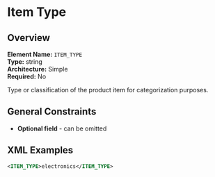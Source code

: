# Item Type

## Overview

**Element Name:** `ITEM_TYPE`  
**Type:** string  
**Architecture:** Simple  
**Required:** No  

Type or classification of the product item for categorization purposes.



## General Constraints

- **Optional field** - can be omitted

## XML Examples

```xml
<ITEM_TYPE>electronics</ITEM_TYPE>
```




